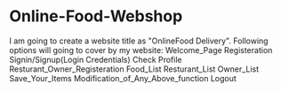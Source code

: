 # Online-Food-Webshop
I am going to create a website title as "OnlineFood Delivery".
Following options will going to cover by my website:
Welcome_Page
Registeration
Signin/Signup(Login Credentials)
Check Profile
Resturant_Owner_Registeration
Food_List
Resturant_List
Owner_List
Save_Your_Items
Modification_of_Any_Above_function
Logout


